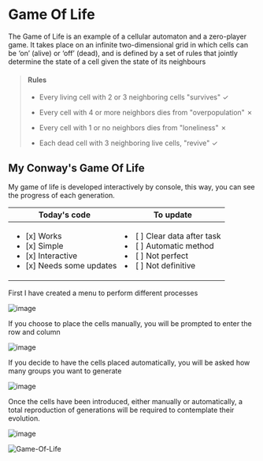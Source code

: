 # Game Of Life
The Game of Life is an example of a cellular automaton and a zero-player game. It takes place on an infinite two-dimensional grid in which cells can be ‘on’ (alive) or ‘off’ (dead), and is defined by a set of rules that jointly determine the state of a cell given the state of its neighbours

> **<h4>Rules</h4>**
> 
>- Every living cell with 2 or 3 neighboring cells \"survives\" &check;
>
>- Every cell with 4 or more neighbors dies from \"overpopulation\" &cross;
>
>- Every cell with 1 or no neighbors dies from \"loneliness\" &cross;
>
>- Each dead cell with 3 neighboring live cells, \"revive\" &check;
> 

## My Conway's Game Of Life
My game of life is developed interactively by console, this way, you can see the progress of each generation.

| Today's code  | To update |
| ------------- | ------------- |
|  <ul><li>[x] Works</li><li>[x] Simple</li><li>[x] Interactive</li><li>[x] Needs some updates</li></ul>  | <li>[ ] Clear data after task</li><li>[ ] Automatic method</li><li>[ ] Not perfect</li><li>[ ] Not definitive</li>  |

First I have created a menu to perform different processes

![image](https://user-images.githubusercontent.com/100146028/161976424-92157742-0658-4aa7-9657-23d6ea174838.png)  

If you choose to place the cells manually, you will be prompted to enter the row and column

![image](https://user-images.githubusercontent.com/100146028/161976713-8d73600d-f618-4802-aea3-4ccc04561bb4.png)

If you decide to have the cells placed automatically, you will be asked how many groups you want to generate

![image](https://user-images.githubusercontent.com/100146028/161977372-feff7aaa-2e36-45f4-a05d-289c9ae2c8cb.png)

Once the cells have been introduced, either manually or automatically, a total reproduction of generations will be required to contemplate their evolution.

![image](https://user-images.githubusercontent.com/100146028/161977557-15e75b7f-89cf-4a48-b5c6-0de575e11b41.png)

![Game-Of-Life](https://user-images.githubusercontent.com/100146028/162016913-9d45c124-3aac-446e-a017-c0bca442e076.gif)
